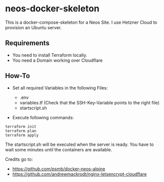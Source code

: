 # neos-docker-skeleton

This is a docker-compose-skeleton for a Neos Site.
I use Hetzner Cloud to provision an Ubuntu server.

## Requirements
* You need to install Terraform locally.
* You need a Domain working over Cloudflare

## How-To
* Set all required Variables in the following Files:
    * .env
    * variables.tf (Check that the SSH-Key-Variable points to the right file)
    * startscript.sh
    
* Execute following commands:
````shell
terraform init
terraform plan
terraform apply
````

The startscript.sh will be executed when the server is ready. You have to wait some minutes until the containers are available.

Credits go to:
* https://github.com/psmb/docker-neos-alpine
* https://github.com/andrewmackrodt/nginx-letsencrypt-cloudflare
